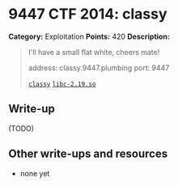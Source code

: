 # 9447 CTF 2014: classy

**Category:** Exploitation
**Points:** 420
**Description:**

> I'll have a small flat white, cheers mate!
>
> address: classy.9447.plumbing
> port: 9447
>
> [`classy`](classy)
> [`libc-2.19.so`](libc-2.19.so)

## Write-up

(TODO)

## Other write-ups and resources

* none yet
